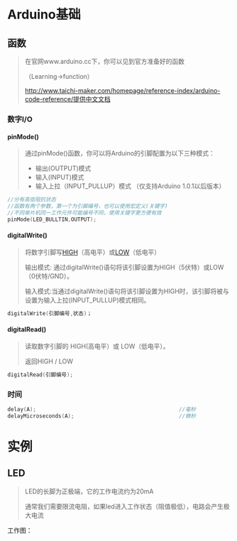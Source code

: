 # Arduino基础

## 函数

> 在官网www.arduino.cc下，你可以见到官方准备好的函数
>
> （Learning->function）
>
> http://www.taichi-maker.com/homepage/reference-index/arduino-code-reference/提供中文文档



### 数字I/O

#### pinMode()

> 通过pinMode()函数，你可以将Arduino的引脚配置为以下三种模式：
>
> - 输出(OUTPUT)模式
> - 输入(INPUT)模式
> - 输入上拉（INPUT_PULLUP）模式 （仅支持Arduino 1.0.1以后版本）

```c++
//分有高低阻抗状态
//函数有两个参数，第一个为引脚编号，也可以使用宏定义(关键字)
//不同单片机同一工作元件可能编号不同，使用关键字更方便有效
pinMode(LED_BULLTIN,OUTPUT);
```



#### digitalWrite()

> 将数字引脚写[HIGH](http://www.taichi-maker.com/homepage/reference-index/arduino-code-reference/high/)（高电平）或[LOW](http://www.taichi-maker.com/homepage/reference-index/arduino-code-reference/low/)（低电平）
>
> 输出模式: 通过digitalWrite()语句将该引脚设置为HIGH（5伏特）或LOW（0伏特/GND）。
>
> 输入模式:当通过digitalWrite()语句将该引脚设置为HIGH时，该引脚将被与设置为输入上拉(INPUT_PULLUP)模式相同。

```c
digitalWrite(引脚编号,状态)；
```



#### digitalRead()

> 读取数字引脚的 HIGH(高电平）或 LOW（低电平）。
>
> 返回HIGH / LOW

```c
digitalRead(引脚编号);
```







### 时间

```c++
delay(A);                                             //毫秒
delayMicroseconds(A);                                 //微秒
```









# 实例

## LED

> LED的长脚为正极端，它的工作电流约为20mA
>
> 通常我们需要限流电阻，如果led进入工作状态（阻值极低），电路会产生极大电流

工作图：

